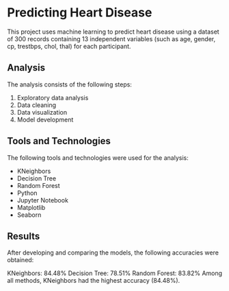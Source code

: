 # Predicting Heart Disease
This project uses machine learning to predict heart disease using a dataset of 300 records containing 13 independent variables (such as age, gender, cp, trestbps, chol, thal) for each participant.

## Analysis
The analysis consists of the following steps:

  1. Exploratory data analysis
  2. Data cleaning
  3. Data visualization
  4. Model development

## Tools and Technologies
The following tools and technologies were used for the analysis:

  - KNeighbors
  - Decision Tree
  - Random Forest
  - Python
  - Jupyter Notebook
  - Matplotlib
  - Seaborn
## Results

After developing and comparing the models, the following accuracies were obtained:

KNeighbors: 84.48%
Decision Tree: 78.51%
Random Forest: 83.82%
Among all methods, KNeighbors had the highest accuracy (84.48%).
